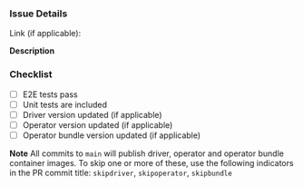### Issue Details
Link (if applicable): 

**Description**

### Checklist

- [ ] E2E tests pass
- [ ] Unit tests are included
- [ ] Driver version updated (if applicable)
- [ ] Operator version updated (if applicable)
- [ ] Operator bundle version updated (if applicable)

**Note** 
All commits to `main` will publish driver, operator and operator bundle container images. To skip one or more of these, use the following indicators in the PR commit title: `skipdriver`, `skipoperator`, `skipbundle`
